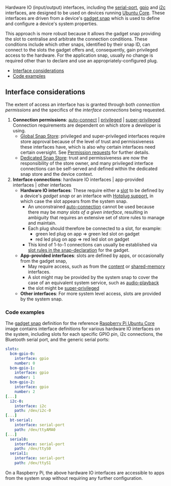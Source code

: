 Hardware IO (input/output) interfaces, including the [serial-port](/t/the-serial-port-interface/7913/18), [gpio](/t/the-gpio-interface/7829) and [i2c](/t/the-i2c-interface/7842) interfaces, are designed to be used on devices running [Ubuntu Core](/t/glossary/14612#heading--ubuntu-core). These interfaces are driven from a device's [gadget snap](/t/gadget-snaps/696) which is used to define and configure a device's system properties.

This approach is more robust because it allows the gadget snap providing the slot to centralise and arbitrate the connection conditions. These conditions include which other snaps, identified by  their snap ID, can connect to the slots the gadget offers and, consequently, gain privileged access to the hardware.  For the application snap, usually no change is required other than to declare and use an appropriately-configured plug.

- [Interface considerations](#heading--considerations)
- [Code examples](#heading--examples)

<h2 id='heading--considerations'>Interface considerations</h2>

The extent of access an interface has is granted through both _connection permissions_ and the specifics of the _interface connections_ being requested.

1. **Connection permissions**: [auto-connect](/t/the-interface-auto-connection-mechanism/20179) | [privileged](/t/interface-management/6154) | [super-privileged](/t/super-privileged-interfaces/34740)
   </br>Connection requirements are dependent on which store a developer is using.
     - [Global Snap Store](https://forum.snapcraft.io/t/glossary/14612#heading--snap-store): privileged and super-privileged interfaces require store approval because of the level of trust and permissiveness these interfaces have, which is also why certain interfaces need certain oversight. See [Permission requests](/t/permission-requests/12822) for further details.
    * [Dedicated Snap Store](/t/glossary/14612#heading--dedicated): trust and permissiveness are now  the responsibility of the store owner, and many privileged interface connections can be self-served and defined within the dedicated snap store and the device context.
1. **Interface connections**: hardware IO interfaces | app-provided interfaces | other interfaces
    * **Hardware IO interfaces**: These require either a [slot](/t/interface-management/6154#heading--slots-plugs) to be defined by a device's _gadget snap_ or an interface with [Hotplug support](/t/hotplug-support/10750), in which case the slot appears from the system snap.
      * An unconstrained [auto-connection](/t/the-interface-auto-connection-mechanism/20179#heading--autoconnect) cannot be used because there may be _many slots of a given interface_, resulting in ambiguity that requires  an extensive set of store rules to manage and maintain.
      * Each plug should therefore be connected to a slot, for example:
        * green led plug on app => green led slot on gadget
        * red led plug on app => red led slot on gadget
      - This kind of 1-to-1 connections can usually be established via [slot rules in the snap-declaration](/t/the-interface-auto-connection-mechanism/20179) for the gadget.
    * **App-provided interfaces**: slots are defined by apps, or occasionally from the gadget snap, 
      * May require access, such as from the [content](/t/the-content-interface/1074) or [shared-memory](/t/the-shared-memory-interface/28382) interfaces.
      * A slot might may be provided by the system snap to cover the case of an equivalent system service, such as [audio-playback](/t/the-audio-playback-interface/13089)
      * the slot might be [super-privileged](/t/super-privileged-interfaces/34740)
    * **Other interfaces**: For more system level access, slots are provided by the system snap.

<h3 id='heading--code-examples'>Code examples</h3>

The [gadget snap](https://github.com/snapcore/pi-gadget/tree/20-arm64) definition for the reference [Raspberry Pi Ubuntu Core](https://ubuntu.com/core/docs/install-raspberry-pi) image contains interface definitions for various hardware IO interfaces on the system, including slots for each specific GPIO pin, i2c connections, the Bluetooth serial port, and the generic serial ports:

```yaml
slots:
  bcm-gpio-0:
    interface: gpio
    number: 0
  bcm-gpio-1:
    interface: gpio
    number: 1
  bcm-gpio-2:
    interface: gpio
    number: 2
[...]
  i2c-0:
    interface: i2c
    path: /dev/i2c-0
[...]
  bt-serial:
    interface: serial-port
    path: /dev/ttyAMA0
[...]
  serial0:
    interface: serial-port
    path: /dev/ttyS0
  serial1:
    interface: serial-port
    path: /dev/ttyS1
```

On a Raspberry Pi, the above hardware IO interfaces are accessible to apps from the system snap without requiring any further configuration.